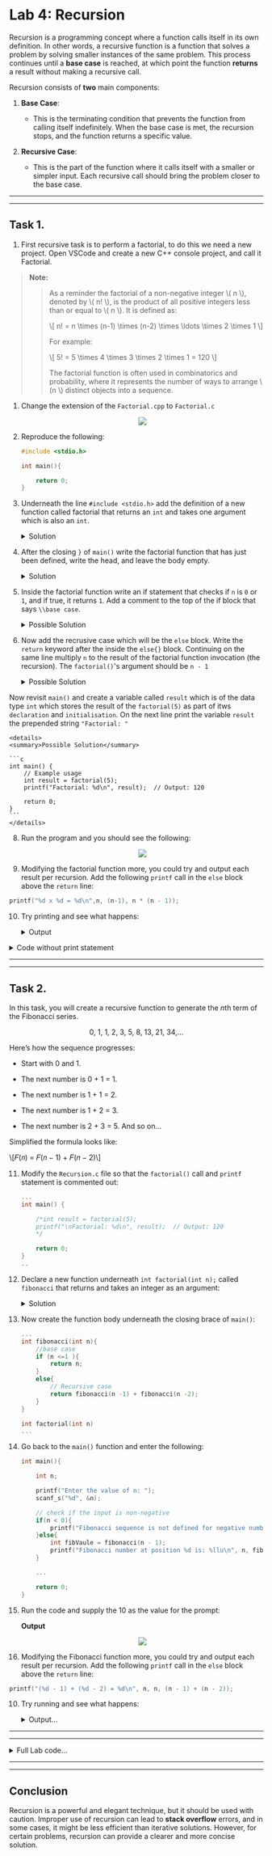 # Lab 4: Recursion

Recursion is a programming concept where a function calls itself in its own definition. In other words, a recursive function is a function that solves a problem by solving smaller instances of the same problem. This process continues until a **base case** is reached, at which point the function **returns** a result without making a recursive call.

Recursion consists of **two** main components:

1. **Base Case**: 
   - This is the terminating condition that prevents the function from calling itself indefinitely. When the base case is met, the recursion stops, and the function returns a specific value.

2. **Recursive Case**: 
   - This is the part of the function where it calls itself with a smaller or simpler input. Each recursive call should bring the problem closer to the base case.



-----------------------------------
-----------------------------------

## Task 1.

1. First recursive task is to perform a factorial, to do this we need a new project. Open VSCode and create a new C++ console project, and call it Factorial.

>**Note:**
>>
>>    As a reminder the factorial of a non-negative integer \\( n \\), denoted by \\( n! \\), is the product of all positive integers less than or equal to \\( n \\). It is defined as:
>>
>>    \\[ n! = n \times (n-1) \times (n-2) \times \ldots \times 2 \times 1 \\]
>>
>>For example:
>>
>>    \\[ 5! = 5 \times 4 \times 3 \times 2 \times 1 = 120 \\]
>>
>>The factorial function is often used in combinatorics and probability, where it represents the number of ways to arrange \\(n \\) distinct objects into a sequence.


1. Change the extension of the `Factorial.cpp` to `Factorial.c`

    <div align=center>

    ![](./figures/step1.png)

    </div>

2. Reproduce the following:
    ```c
    #include <stdio.h>

    int main(){

        return 0;
    }
    ```

3. Underneath the line `#include <stdio.h>` add the definition of a new function called factorial that returns an `int` and takes one argument which is also an `int`.
   <details>
   <summary>Solution</summary>

    ```c
    int factorial(int n);
    ```

   </details>

<p></p>

4. After the closing `}` of `main()` write the factorial function that has just been defined, write the head, and leave the body empty. 

    <details>
    <summary>Solution</summary>

    ```c
    int main(){
        ...
    }

    int factorial(int n){

    }
    ```

    </details>

5. Inside the factorial function write an if statement that checks if `n` is `0` or `1`, and if true, it returns `1`. Add a comment to the top of the if block that says `\\base case`. 


    <details>
    <summary>Possible Solution</summary>

    ```c
    int factorial(int n) {
        // Base case
        if (n == 0 || n == 1) {
            return 1;
        }
    }
    ```

    </details>

6. Now add the recrusive case which will be the `else` block. Write the `return` keyword after the inside the `else{}` block. Continuing on the same line multiply `n` to the result of the factorial function invocation (the recursion). The `factorial()`'s argument should be `n - 1`

    <details>
    <summary>Possible Solution</summary>

    ```c
    int factorial(int n) {
        // Base case
        if (n == 0 || n == 1) {
            return 1;
        }else {
            // Recursive case
            return n * factorial(n - 1);
        }
    }
    ```

    </details>
Now revisit `main()` and create a variable called `result` which is of the data type `int` which stores the result of the `factorial(5)` as part of itws `declaration` and `initialisation`. On the next line print the variable `result` the prepended string `"Factorial: "`


    <details>
    <summary>Possible Solution</summary>

    ```c
    int main() {
        // Example usage
        int result = factorial(5);
        printf("Factorial: %d\n", result);  // Output: 120

        return 0;
    }
    ```
    </details>

8. Run the program and you should see the following:

    <div align=center>

    ![](./figures/step2.png)

    </div>

9. Modifying the factorial function more, you could try and output each result per recursion. Add the following `printf` call in the `else` block above the `return` line:

```c
printf("%d x %d = %d\n",n, (n-1), n * (n - 1));
```
10. Try printing and see what happens:

    <details>
    <summary>Output</summary>

    ![](./figures/step3.png)

    So why is this happening, the result is 120 but here it would appear that 2,880 = 20 x 12 x 6 x 2

    ```sql
    Call: factorial(5)
    |
    └── Print: 5 x 4 = 20
    └── Call: factorial(4)
        |
        └── Print: 4 x 3 = 12
        └── Call: factorial(3)
            |
            └── Print: 3 x 2 = 6
            └── Call: factorial(2)
                |
                └── Print: 2 x 1 = 2
                └── Call: factorial(1)
                |   Base Case: return 1
                └── Returned: 2 x 1 = 2
            └── Returned: 3 x 2 = 6
        └── Returned: 4 x 6 = 24
    └── Returned: 5 x 24 = 120
    Final Result: 120
    ```
    
    This diagram shows the sequence of recursive calls and how each call contributes to the final result of 120. The **base case** is reached when *n=1*, and the recursion starts unwinding, multiplying the results as it goes back up the chain of calls. The final result is the product of all the values calculated during the recursion.

    The final result is still 120, but the print statements highlight the individual multiplicative steps in the computation

    </details><p></p>


<details>
<summary>Code without print statement</summary>

```c
#include <stdio.h>

// Function prototype
int factorial(int n);

int main() {
    // Example usage
    int result = factorial(5);
    printf("Factorial: %d\n", result);  // Output: 120

    return 0;
}

// Function definition
int factorial(int n) {
    // Base case
    if (n == 0 || n == 1) {
        return 1;
    } else {
        // Recursive case
        return n * factorial(n - 1);
    }
}
```

</details><p></p>

-----------------------------
-----------------------------

## Task 2.

In this task, you will create a recursive function to generate the *n*th term of the Fibonacci series.

<div align=center>

0, 1, 1, 2, 3, 5, 8, 13, 21, 34,…

</div>

Here’s how the sequence progresses:

- Start with 0 and 1.

- The next number is 0 + 1 = 1.
- The next number is 1 + 1 = 2.
- The next number is 1 + 2 = 3.
- The next number is 2 + 3 = 5. And so on...

Simplified the formula looks like: 

\\[𝐹(𝑛) = 𝐹(𝑛 − 1) + 𝐹(𝑛 − 2)\\]

11. Modify the `Recursion.c` file so that the `factorial()` call and `printf` statement is commented out:

    ```c
    ...
    int main() {

        /*int result = factorial(5);
        printf("\nFactorial: %d\n", result);  // Output: 120
        */

        return 0;
    }
    ..   
    ```

12. Declare a new function underneath `int factorial(int n);` called `fibonacci` that returns and takes an integer as an argument:

    <details>
    <summary>Solution</summary>#

    ```c
    int fibonacci(int n);
    ```

    </details>


13. Now create the function body underneath the closing brace of `main()`:

    ```c
    ...
    int fibonacci(int n){
        //base case
        if (n <=1 ){
            return n;
        }
        else{
            // Recursive case
            return fibonacci(n -1) + fibonacci(n -2);
        }
    }

    int factorial(int n)
    ...
    ```

14. Go back to the `main()` function and enter the following:

    ```c
    int main(){

        int n;

        printf("Enter the value of n: ");
        scanf_s("%d", &n);

        // check if the input is non-negative
        if(n < 0){
            printf("Fibonacci sequence is not defined for negative numbers.");
        }else{
            int fibVaule = fibonacci(n - 1);
            printf("Fibonacci number at position %d is: %llu\n", n, fibValue);
        }

        ...

        return 0;
    }

    ```

15. Run the code and supply the 10 as the value for the prompt:

    **Output**

    <div align=center>

    ![](./figures/step4.png)

    </div>

16. Modifying the Fibonacci function more, you could try and output each result per recursion. Add the following `printf` call in the `else` block above the `return` line:

```c
printf("(%d - 1) + (%d - 2) = %d\n", n, n, (n - 1) + (n - 2));
```
10. Try running and see what happens:

    <details>
    <summary>Output...</summary>

    ![](./figures/step5.png)

    Digrammitcally the program the recursion happens like this: 

    
    ```sql
    Call: fibonacci(5)
    |
    └── Print: (5 - 1) + (5 - 2) = 5
    └── Call: fibonacci(4)
        |
        └── Print: (4 - 1) + (4 - 2) = 5
        └── Call: fibonacci(3)
            |
            └── Print: (3 - 1) + (3 - 2) = 3
            └── Call: fibonacci(2)
                |
                └── Print: (2 - 1) + (2 - 2) = 1
                └── Call: fibonacci(1)
                    Base Case: return 1
                    Returned: 1
                └── Call: fibonacci(0)
                    Base Case: return 0
                    Returned: 0
                Returned: 1
            Returned: 2
        Returned: 3
    Returned: 5
    Final Result: Fibonacci number at position 5 is: 5
    ```

    The textual representation above shows the recursive calls and their relationships for the Fibonacci sequence with `n = 5`. Let's break down the structure and explain each part:

    - **Call: fibonacci(5)**
        - This is the initial call with \(n = 5\).
        - It prints the sum of the two preceding Fibonacci numbers for the current level.

    - **Call: fibonacci(4)**
        - This is a recursive call from the first level with \(n = 4\).
        - It prints the sum of the two preceding Fibonacci numbers for the current level.

    - **Call: fibonacci(3)**
        - This is a recursive call from the second level with \(n = 3\).
        - It prints the sum of the two preceding Fibonacci numbers for the current level.

    - **Call: fibonacci(2)**
        - This is a recursive call from the third level with \(n = 2\).
        - It prints the sum of the two preceding Fibonacci numbers for the current level.

    - **Call: fibonacci(1) and fibonacci(0)**
        - These are base cases, and they don't print the sum.
        - They return 1 and 0, respectively.

    The diagram shows the hierarchy of recursive calls, where each node represents a call to the `fibonacci` function with a specific value of \(n\). The "Print" lines indicate where the sum is printed. The "Returned" lines indicate the value returned from a particular call.

    The final result is printed at the bottom as "Final Result: Fibonacci number at position 5 is: 5". This is the cumulative result obtained by adding the values returned from the recursive calls.

    This kind of diagram is useful for visualizing the flow of recursive calls and understanding how the function evaluates the Fibonacci sequence for a given input.

    </details><p></p>

------------------------------
------------------------------

<details>
<summary>Full Lab code...</summary>

```c
#include <stdio.h>

// Function prototype
int factorial(int n);
int fibonacci(int c);
int sizeofthearray(int* arr);

int main() {

    int n;

    printf("Enter the value of n: ");
    scanf_s("%d", &n);

    // check if the input is non-negative
    if (n < 0) {
        printf("Fibonacci sequence is not defined for negative numbers.");
    }
    else {
        int fibValue = fibonacci(n - 1);
        printf("Fibonacci number at position %d is: %llu\n", n, fibValue);
    }

    int result = factorial(5);
    printf("\nFactorial: %d\n", result);  // Output: 120
    
    return 0;
}

int sizeofthearray(int* arr)
{
    size_t some_array_n = sizeof(arr) / sizeof(arr[0]);
    printf("Size of array is: %ld", some_array_n);
}


int fibonacci(int n) {
    //base case
    if (n <= 1) {
        return n;
    }
    else {
        printf("(%d - 1) + (%d - 2) = %d\n", n, n, (n - 1) + (n - 2));
        return fibonacci(n - 1) + fibonacci(n - 2);
    }
}


int factorial(int n) {
    // Base case
    if (n == 0 || n == 1) {
        
        return 1;
    }
    else {
        // Recursive case
        printf("%d x %d = %d\n",n, (n-1), n * (n - 1));
        return n * factorial(n - 1);
    }
}
```

</details><p></p>

------------------------------
------------------------------


## Conclusion

Recursion is a powerful and elegant technique, but it should be used with caution. Improper use of recursion can lead to **stack overflow** errors, and in some cases, it might be less efficient than iterative solutions. However, for certain problems, recursion can provide a clearer and more concise solution.